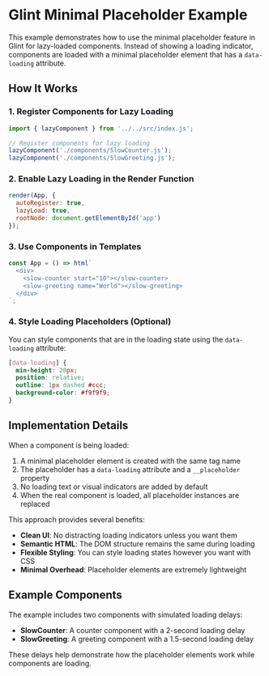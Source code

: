 # Glint Minimal Placeholder Example

This example demonstrates how to use the minimal placeholder feature in Glint for lazy-loaded components. Instead of showing a loading indicator, components are loaded with a minimal placeholder element that has a `data-loading` attribute.

## How It Works

### 1. Register Components for Lazy Loading

```js
import { lazyComponent } from '../../src/index.js';

// Register components for lazy loading
lazyComponent('./components/SlowCounter.js');
lazyComponent('./components/SlowGreeting.js');
```

### 2. Enable Lazy Loading in the Render Function

```js
render(App, {
  autoRegister: true,
  lazyLoad: true,
  rootNode: document.getElementById('app')
});
```

### 3. Use Components in Templates

```js
const App = () => html`
  <div>
    <slow-counter start="10"></slow-counter>
    <slow-greeting name="World"></slow-greeting>
  </div>
`;
```

### 4. Style Loading Placeholders (Optional)

You can style components that are in the loading state using the `data-loading` attribute:

```css
[data-loading] {
  min-height: 20px;
  position: relative;
  outline: 1px dashed #ccc;
  background-color: #f9f9f9;
}
```

## Implementation Details

When a component is being loaded:

1. A minimal placeholder element is created with the same tag name
2. The placeholder has a `data-loading` attribute and a `__placeholder` property
3. No loading text or visual indicators are added by default
4. When the real component is loaded, all placeholder instances are replaced

This approach provides several benefits:

- **Clean UI**: No distracting loading indicators unless you want them
- **Semantic HTML**: The DOM structure remains the same during loading
- **Flexible Styling**: You can style loading states however you want with CSS
- **Minimal Overhead**: Placeholder elements are extremely lightweight

## Example Components

The example includes two components with simulated loading delays:

- **SlowCounter**: A counter component with a 2-second loading delay
- **SlowGreeting**: A greeting component with a 1.5-second loading delay

These delays help demonstrate how the placeholder elements work while components are loading.
